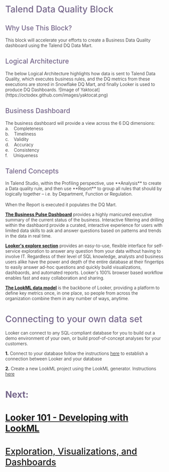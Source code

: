 <h1 style="padding-bottom:0px;color:#76678b;font-weight:500">Talend Data Quality Block</h1>
<p style="font-weight: 300">
</p>
<h2 style="padding-bottom:0px;color:#76678b;font-weight:500">Why Use This Block?</h2>
<p style="font-weight: 300">
This block will accelerate your efforts to create a Business Data Quality dashboard using the Talend DQ Data Mart.
</p>
<h2 style="padding-bottom:0px;color:#76678b;font-weight:500">Logical Architecture</h2>
<p style="font-weight: 300">
The below Logical Architecture highlights how data is sent to Talend Data Quality, which executes business rules, and the DQ metrics from these executions are stored in Snowflake DQ Mart, and finally Looker is used to produce DQ Dashboards.
![Image of Yaktocat](https://octodex.github.com/images/yaktocat.png)
</p>
<h2 style="padding-bottom:0px;color:#76678b;font-weight:500">Business Dashboard</h2>
<p style="font-weight: 300">
The business dashboard will provide a view across the 6 DQ dimensions: <br>
a.      Completeness<br>
b.      Timeliness<br>
c.      Validity<br>
d.      Accuracy <br>
e.      Consistency<br>
f.       Uniqueness 
</p>
<h2 style="padding-bottom:0px;color:#76678b;font-weight:500">Talend Concepts</h2>
<p style="font-weight: 300">
In Talend Studio, within the Profiling perspective, use **Analysis** to create a Data quality rule, and then use **Report** to group all rules that should by logically together – i.e. by Department, Function or Regulation.<br><br>
When the Report is executed it populates the DQ Mart.
</p>

<p style="font-weight: 300">
<strong><a href = "/dashboards/thelook/business_pulse" style="text-decoration:underline">The Business Pulse Dashboard</a></strong> provides a highly manicured executive summary of the current status of the business. Interactive filtering and drilling within the dashbaord provide a curated, interactive experience for users with limited data skills to ask and answer questions based on patterns and trends in the data in real time.
 </p>
 <p style="font-weight: 300">
 <strong><a href = "/explore/thelook/order_items" style="text-decoration:underline">Looker's explore section</a></strong> provides an easy-to-use, flexible interface for self-service exploration to answer any question from your data without having to involve IT. Regardless of their level of SQL knowledge, analysts and business users alike have the power and depth of the entire database at their fingertips to easily answer ad-hoc questions and quickly build visualizations, dashbaords, and automated reports. Looker's 100% browser based workflow enables fast and easy collaboration and sharing.
</p>
<p style="font-weight: 300">
<strong><a href = "/projects/welcome_to_looker/files/thelook.model.lkml" style="text-decoration:underline">The LookML data model</a></strong> is the backbone of Looker, providing a platform to define key metrics once, in one place, so people from across the organization combine them in any number of ways, anytime.
</p>

<h1 style="padding-bottom:0px;color:#76678b;font-weight:500">Connecting to your own data set</h1>

<p style="font-weight: 300">
Looker can connect to any SQL-compliant database for you to build out a demo environment of your own, or build proof-of-concept analyses for your customers.
</p>

<p style="font-weight: 300">
<strong>1.</strong> Connect to your database follow the instructions <a href = "http://www.looker.com/docs/admin/looker-hosted" style="text-decoration:underline">here</a> to establish a connection between Looker and your database
</p>

<p style="font-weight: 300">
<strong>2.</strong> Create a new LookML project using the LookML generator. Instructions <a href = "http://www.looker.com/docs/data-modeling/getting-started/connect-to-db-and-generate-model" style="text-decoration:underline">here</a>
</p>


<h1 style="padding-bottom:0px;color:#76678b;font-weight:500"><strong>Next: </h1>
<h1 style="padding-bottom:0px;color:#76678b;font-weight:500"><a href = "/stories/welcome_to_looker/2_lookml_101.md" style="text-decoration:underline">Looker 101 - Developing with LookML</strong><a></h1>
<h1 style="padding-bottom:0px;color:#76678b;font-weight:500"><a href = "/stories/welcome_to_looker/3_business_analyst_101.md" style="text-decoration:underline">Exploration, Visualizations, and Dashboards</strong><a></h1>
